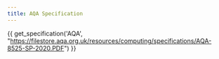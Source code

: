 ```yaml
---
title: AQA Specification
---
```


<!-- {{ get_specification('AQA', "/files/specs/aqa_2022.pdf")}} -->
{{ get_specification('AQA', "https://filestore.aqa.org.uk/resources/computing/specifications/AQA-8525-SP-2020.PDF") }}

<!-- # {{ title}}

{% set spec = "../../files/specs/aqa_2022.pdf" %}

<embed src={{ spec }} width="500" height="600" type="application/pdf">

[Download PDF]({{ spec}}){:class=md-button} -->
